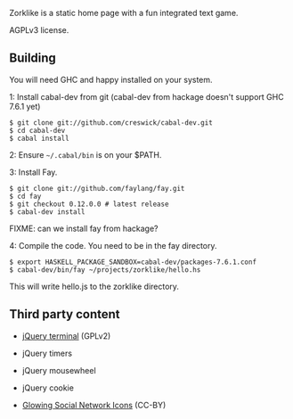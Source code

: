 Zorklike is a static home page with a fun integrated text game.

AGPLv3 license.

Building
--------

You will need GHC and happy installed on your system.

1: Install cabal-dev from git (cabal-dev from hackage doesn't support
GHC 7.6.1 yet)

    $ git clone git://github.com/creswick/cabal-dev.git 
    $ cd cabal-dev
    $ cabal install
    
2: Ensure `~/.cabal/bin` is on your $PATH.

3: Install Fay.

    $ git clone git://github.com/faylang/fay.git
    $ cd fay
    $ git checkout 0.12.0.0 # latest release
    $ cabal-dev install
    
FIXME: can we install fay from hackage?

4: Compile the code. You need to be in the fay directory.

    $ export HASKELL_PACKAGE_SANDBOX=cabal-dev/packages-7.6.1.conf
    $ cabal-dev/bin/fay ~/projects/zorklike/hello.hs
    
This will write hello.js to the zorklike directory.

Third party content
-------------------

* [jQuery terminal](https://github.com/jcubic/jquery.terminal) (GPLv2)
 * jQuery timers
 * jQuery mousewheel
 * jQuery cookie

* [Glowing Social Network Icons](http://www.softicons.com/free-icons/social-media-icons/glowing-social-network-icons-by-aaron-nichols) (CC-BY)
